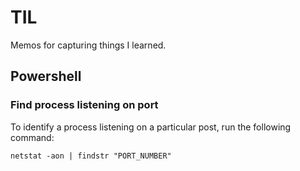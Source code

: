 # TIL
Memos for capturing things I learned.



## Powershell


### Find process listening on port

To identify a process listening on a particular post, run the following command:
```ps
netstat -aon | findstr "PORT_NUMBER"
```
